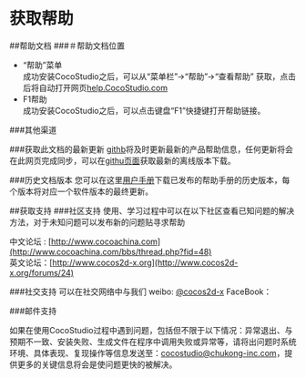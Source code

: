 # 获取帮助

##帮助文档
###＃帮助文档位置

- “帮助”菜单   
	成功安装CocoStudio之后，可以从“菜单栏”->“帮助”->“查看帮助” 获取，点击后将自动打开网页[help.CocoStudio.com](help.CocoStudio.com)   
- F1帮助   
	成功安装CocoStudio之后，可以点击键盘“F1”快捷键打开帮助链接。

###其他渠道

###获取此文档的最新更新
[githb]()将及时更新最新的产品帮助信息，任何更新将会在此网页完成同步，可以在[githu页面]()获取最新的离线版本下载。

###历史文档版本
您可以在这里[用户手册]()下载已发布的帮助手册的历史版本，每个版本将对应一个软件版本的最终更新。

##获取支持
###社区支持
使用、学习过程中可以在以下社区查看已知问题的解决方法，对于未知问题可以发布新的问题贴寻求帮助

中文论坛 : [http://www.cocoachina.com](http://www.cocoachina.com/bbs/thread.php?fid=48)    
英文论坛：[http://www.cocos2d-x.org](http://www.cocos2d-x.org/forums/24)   

###社交支持
可以在社交网络中与我们
weibo: [@cocos2d-x](http://weibo.com/cocos2dx)
FaceBook：


###邮件支持

如果在使用CocoStudio过程中遇到问题，包括但不限于以下情况：异常退出、与预期不一致、安装失败、生成文件在程序中调用失败或异常等，请将出问题时系统环境、具体表现、复现操作等信息发送至：[cocostudio@chukong-inc.com](cocostudio@chukong-inc.com)，提供更多的关键信息将会是使问题更快的被解决。